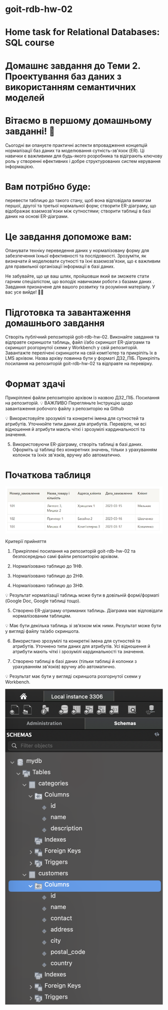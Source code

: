 # goit-rdb-hw-02

# Home task for Relational Databases: SQL course

# Домашнє завдання до Теми 2. Проектування баз даних з використанням семантичних моделей

# Вітаємо в першому домашньому завданні! 🙂

Сьогодні ви опануєте практичні аспекти впровадження концепцій нормалізації баз даних та моделювання сутність-зв'язок (ER). Ці навички є важливими для будь-якого розробника та відіграють ключову роль у створенні ефективних і добре структурованих систем керування інформацією.

# Вам потрібно буде:

перевести таблицю до такого стану, щоб вона відповідала вимогам першої, другої та третьої нормальної форм;
створити ER-діаграму, що відображає взаємозв'язки між сутностями;
створити таблиці в базі даних на основі ER-діаграми.

# Це завдання допоможе вам:

Опанувати техніку переведення даних у нормалізовану форму для забезпечення їхньої ефективності та послідовності.
Зрозуміти, як визначати й моделювати сутності та їхні взаємозв'язки, що є важливим для правильної організації інформації в базі даних.

Не забувайте, що це ваш шлях, пройшовши який ви зможете стати гарним спеціалістом, що володіє навичками роботи з базами даних . Завдання призначене для вашого розвитку та розуміння матеріалу. У вас усе вийде! 💪🏼

# Підготовка та завантаження домашнього завдання

Створіть публічний репозиторій goit-rdb-hw-02.
Виконайте завдання та відправте скриншоти таблиць, файл і/або скриншот ER-діаграми та скриншот розгорнутої схеми у Workbench у свій репозиторій.
Завантажте перелічені скриншоти на свій комп’ютер та прикріпіть їх в LMS архівом. Назва архіву повинна бути у форматі ДЗ2_ПІБ.
Прикріпіть посилання на репозиторій goit-rdb-hw-02 та відправте на перевірку.

# Формат здачі

Прикріплені файли репозиторію архівом із назвою ДЗ2_ПІБ.
Посилання на репозиторій.
💡 ВАЖЛИВО
Перегляньте Інструкцію щодо завантаження робочого файлу з репозиторію на Github

💡 Використовуйте зрозумілі та конкретні імена для сутностей та атрибутів. Уточнюйте типи даних для атрибутів. Перевірте, чи всі відношення й атрибути мають чіткі і зрозумілі кардинальності та значення.

5. Використовуючи ER-діаграму, створіть таблиці в базі даних. Оформіть ці таблиці без конкретних значень, тільки з урахуванням колонок та їхніх зв'язків, вручну або автоматично.

# Початкова таблиця

![Table](./data/table.jpg)

Критерії прийняття

1. Прикріплені посилання на репозиторій goit-rdb-hw-02 та безпосередньо самі файли репозиторію архівом.

2. Нормалізовано таблицю до 1НФ.

3. Нормалізовано таблицю до 2НФ.

4. Нормалізовано таблицю до 3НФ.

💡 Результат нормалізації таблиць може бути в довільній формі/форматі (Google Doc, Google таблиці тощо).

5. Створено ER-діаграму отриманих таблиць. Діаграма має відповідати нормалізованим таблицям.

💡 Має бути декілька таблиць зі зв’язком між ними. Результат може бути у вигляді файлу та/або скриншота.

6. Використано зрозумілі та конкретні імена для сутностей та атрибутів. Уточнено типи даних для атрибутів. Усі відношення й атрибути мають чіткі і зрозумілі кардинальності та значення.

7. Створено таблиці в базі даних (тільки таблиці й колонки з урахуванням зв'язків) вручну або автоматично.

💡 Результат має бути у вигляді скриншота розгорнутої схеми у Workbench.

![Result](./data/example.png)
